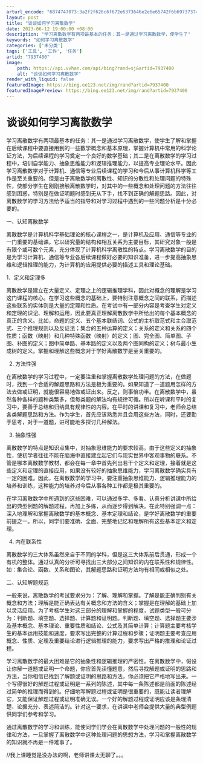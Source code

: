 ```yaml
---
arturl_encode: "6874747073:3a2f2f626c6f672e6373646e2e6e65742f6b69737374656172:732f61727469636c652f64657461696c732f37393337343030"
layout: post
title: "谈谈如何学习离散数学"
date: 2023-06-12 19:00:00 +08:00
description: "学习离散数学有两项最基本的任务：其一是通过学习离散数学，使学生了"
keywords: "如何学习离散数学"
categories: ['未分类']
tags: ['工具', '工作', '任务']
artid: "7937400"
image:
    path: https://api.vvhan.com/api/bing?rand=sj&artid=7937400
    alt: "谈谈如何学习离散数学"
render_with_liquid: false
featuredImage: https://bing.ee123.net/img/rand?artid=7937400
featuredImagePreview: https://bing.ee123.net/img/rand?artid=7937400
---
```


# 谈谈如何学习离散数学

学习离散数学有两项最基本的任务：其一是通过学习离散数学，使学生了解和掌握在后续课程中要直接用到的一些数学概念和基本原理，掌握计算机中常用的科学论证方法，为后续课程的学习奠定一个良好的数学基础；其二是在离散数学的学习过程中，培训自学能力、抽象思维能力和逻辑推理能力，以提高专业理论水平。因此学习离散数学对于计算机、通信等专业后续课程的学习和今后从事计算机科学等工作是至关重要的。但是由于离散数学的离散性、知识的分散性和处理问题的特殊性，使部分学生在刚刚接触离散数学时，对其中的一些概念和处理问题的方法往往感到困惑，特别是在做证明题时感到无从下手，找不到正确的解题思路。因此，对离散数学的学习方法给予适当的指导和对学习过程中遇到的一些问题分析是十分必要的。
  
  
  
一、认知离散数学
  
  
  
离散数学是计算机科学基础理论的核心课程之一，是计算机及应用、通信等专业的一门重要的基础课。它以研究量的结构和相互关系为主要目标，其研究对象一般是有限个或可数个元素，充分体现了计算机科学离散性的特点。学习离散数学的目的是为学习计算机、通信等专业各后续课程做好必要的知识准备，进一步提高抽象思维和逻辑推理的能力，为计算机的应用提供必要的描述工具和理论基础。
  
  
  
1．定义和定理多
  
  
  
离散数学是建立在大量定义、定理之上的逻辑推理学科，因此对概念的理解是学习这门课程的核心。在学习这些概念的基础上，要特别注意概念之间的联系，而描述这些联系的实体则是大量的定理和性质。在考试中有一部分内容是考查学生对定义和定理的识记、理解和运用，因此要真正理解离散数学中所给出的每个基本概念的真正的含义。比如，命题的定义、五个基本联结词、公式的主析取范式和主合取范式、三个推理规则以及反证法；集合的五种运算的定义；关系的定义和关系的四个性质；函数（映射）和几种特殊函数（映射）的定义；图、完全图、简单图、子图、补图的定义；图中简单路、基本路的定义以及两个图同构的定义；树与最小生成树的定义。掌握和理解这些概念对于学好离散数学是至关重要的。
  
  
  
2. 方法性强
  
  
  
在离散数学的学习过程中，一定要注重和掌握离散数学处理问题的方法，在做题时，找到一个合适的解题思路和方法是极为重要的。如果知道了一道题用怎样的方法去做或证明，就能很容易地做或证出来。反之，则事倍功半。在离散数学中，虽然各种各样的题种类繁多，但每类题的解法均有规律可循。所以在听课和平时的复习中，要善于总结和归纳具有规律性的内容。在平时的讲课和复习中，老师会总结各类解题思路和方法。作为学生，首先应该熟悉并且会用这些方法，同时，还要勤于思考，对于一道题，进可能地多探讨几种解法。
  
  
  
3. 抽象性强
  
  
  
离散数学的特点是知识点集中，对抽象思维能力的要求较高。由于这些定义的抽象性，使初学者往往不能在脑海中直接建立起它们与现实世界中客观事物的联系。不管是哪本离散数学教材，都会在每一章中首先列出若干个定义和定理，接着就是这些定义和定理的直接应用，如果没有较好的抽象思维能力，学习离散数学确实具有一定的困难。因此，在离散数学的学习中，要注重抽象思维能力、逻辑推理能力的培养和训练，这种能力的培养对今后从事各种工作都是极其重要的。
  
  
  
在学习离散数学中所遇到的这些困难，可以通过多学、多看、认真分析讲课中所给出的典型例题的解题过程，再加上多练，从而逐步得到解决。在此特别强调一点：深入地理解和掌握离散数学的基本概念、基本定理和结论，是学好离散数学的重要前提之一。所以，同学们要准确、全面、完整地记忆和理解所有这些基本定义和定理。
  
  
  
4. 内在联系性
  
  
  
离散数学的三大体系虽然来自于不同的学科，但是这三大体系前后贯通，形成一个有机的整体。通过认真的分析可寻找出三大部分之间知识的内在联系性和规律性。如：集合论、函数、关系和图论，其解题思路和证明方法均有相同或相似之处。
  
  
  
二、认知解题规范
  
  
  
一般来说，离散数学的考试要求分为：了解、理解和掌握。了解是能正确判别有关概念和方法；理解是能正确表达有关概念和方法的含义；掌握是在理解的基础上加以灵活应用。为了考核学生对这三部分的理解和掌握的程度，试题类型一般可分为：判断题、填空题、选择题、计算题和证明题。判断题、填空题、选择题主要涉及基本概念、基本理论、重要性质和结论、公式及其简单计算；计算题主要考核学生的基本运用技能和速度，要求写出完整的计算过程和步骤；证明题主要考查应用概念、性质、定理及重要结论进行逻辑推理的能力，要求写出严格的推理和论证过程。
  
  
  
学习离散数学的最大困难是它的抽象性和逻辑推理的严密性。在离散数学中，假设让你解一道题或证明一个命题，你应首先读懂题意，然后寻找解题或证明的思路和方法，当你相信已找到了解题或证明的思路和方法，你必须把它严格地写出来。一个写得很好的解题过程或证明是一系列的陈述，其中每一条陈述都是前面的陈述经过简单的推理而得到的。仔细地写解题过程或证明是很重要的，既能让读者理解它，又能保证解题过程或证明准确无误。一个好的解题过程或证明应该是条理清楚、论据充分、表述简洁的。针对这一要求，在讲课中老师会提供大量的典型例题供同学们参考和学习。
  
  
  
通过离散数学的学习和训练，能使同学们学会在离散数学中处理问题的一般性的规律和方法，一旦掌握了离散数学中这种处理问题的思想方法，学习和掌握离散数学的知识就不再是一件难事了。
  
  
  
//我上课睡觉是没办法的啊，老师讲课太无聊了。。。